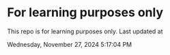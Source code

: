 # For learning purposes only
This repo is for learning purposes only.
Last updated at

Wednesday, November 27, 2024 5:17:04 PM

